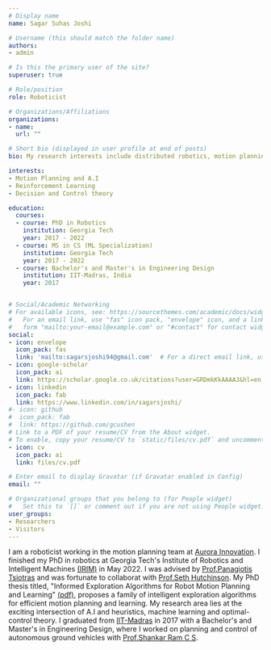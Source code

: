```yaml
---
# Display name
name: Sagar Suhas Joshi

# Username (this should match the folder name)
authors:
- admin

# Is this the primary user of the site?
superuser: true

# Role/position
role: Roboticist 

# Organizations/Affiliations
organizations:
- name: 
  url: ""

# Short bio (displayed in user profile at end of posts)
bio: My research interests include distributed robotics, motion planning, search methods, A.I and Reinforcement Learning for decision making.

interests:
- Motion Planning and A.I
- Reinforcement Learning
- Decision and Control theory

education:
  courses:
  - course: PhD in Robotics
    institution: Georgia Tech
    year: 2017 - 2022
  - course: MS in CS (ML Specialization)
    institution: Georgia Tech
    year: 2017 - 2022
  - course: Bachelor's and Master's in Engineering Design
    institution: IIT-Madras, India
    year: 2017


# Social/Academic Networking
# For available icons, see: https://sourcethemes.com/academic/docs/widgets/#icons
#   For an email link, use "fas" icon pack, "envelope" icon, and a link in the
#   form "mailto:your-email@example.com" or "#contact" for contact widget.
social:
- icon: envelope
  icon_pack: fas
  link: 'mailto:sagarsjoshi94@gmail.com'  # For a direct email link, use "mailto:test@example.org".
- icon: google-scholar
  icon_pack: ai
  link: https://scholar.google.co.uk/citations?user=GRDmkKkAAAAJ&hl=en
- icon: linkedin
  icon_pack: fab
  link: https://www.linkedin.com/in/sagarsjoshi/
#- icon: github
#  icon_pack: fab
#  link: https://github.com/gcushen
# Link to a PDF of your resume/CV from the About widget.
# To enable, copy your resume/CV to `static/files/cv.pdf` and uncomment the lines below.  
- icon: cv
  icon_pack: ai
  link: files/cv.pdf

# Enter email to display Gravatar (if Gravatar enabled in Config)
email: ""

# Organizational groups that you belong to (for People widget)
#   Set this to `[]` or comment out if you are not using People widget.  
user_groups:
- Researchers
- Visitors
---
```

I am a roboticist working in the motion planning team at [Aurora Innovation](https://aurora.tech/).
I finished my PhD in robotics at Georgia Tech's Institute of Robotics and Intelligent Machines [(IRIM)](http://www.robotics.gatech.edu/) in May 2022.
I was advised by [Prof.Panagiotis Tsiotras](http://dcsl.gatech.edu/tsiotras.html) and was fortunate to collaborat with [Prof.Seth Hutchinson](https://faculty.cc.gatech.edu/~seth/).
My PhD thesis titled, "Informed Exploration Algorithms for Robot Motion Planning and Learning" [(pdf)](https://smartech.gatech.edu/handle/1853/66535), proposes a family of intelligent exploration algorithms for efficient motion planning and learning.
My research area lies at the exciting intersection of A.I and heuristics, machine learning and optimal-control theory. 
I graduated from [IIT-Madras](https://www.iitm.ac.in/) in 2017 with a Bachelor's and Master's in Engineering Design, where I worked on planning and control of autonomous ground vehicles with [Prof.Shankar Ram C S](https://ed.iitm.ac.in/~shankarram/). 
